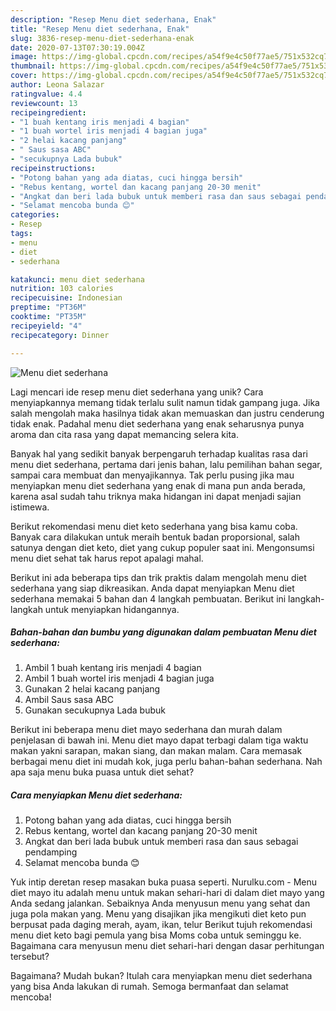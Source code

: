 ```yaml
---
description: "Resep Menu diet sederhana, Enak"
title: "Resep Menu diet sederhana, Enak"
slug: 3836-resep-menu-diet-sederhana-enak
date: 2020-07-13T07:30:19.004Z
image: https://img-global.cpcdn.com/recipes/a54f9e4c50f77ae5/751x532cq70/menu-diet-sederhana-foto-resep-utama.jpg
thumbnail: https://img-global.cpcdn.com/recipes/a54f9e4c50f77ae5/751x532cq70/menu-diet-sederhana-foto-resep-utama.jpg
cover: https://img-global.cpcdn.com/recipes/a54f9e4c50f77ae5/751x532cq70/menu-diet-sederhana-foto-resep-utama.jpg
author: Leona Salazar
ratingvalue: 4.4
reviewcount: 13
recipeingredient:
- "1 buah kentang iris menjadi 4 bagian"
- "1 buah wortel iris menjadi 4 bagian juga"
- "2 helai kacang panjang"
- " Saus sasa ABC"
- "secukupnya Lada bubuk"
recipeinstructions:
- "Potong bahan yang ada diatas, cuci hingga bersih"
- "Rebus kentang, wortel dan kacang panjang 20-30 menit"
- "Angkat dan beri lada bubuk untuk memberi rasa dan saus sebagai pendamping"
- "Selamat mencoba bunda 😊"
categories:
- Resep
tags:
- menu
- diet
- sederhana

katakunci: menu diet sederhana 
nutrition: 103 calories
recipecuisine: Indonesian
preptime: "PT36M"
cooktime: "PT35M"
recipeyield: "4"
recipecategory: Dinner

---
```



![Menu diet sederhana](https://img-global.cpcdn.com/recipes/a54f9e4c50f77ae5/751x532cq70/menu-diet-sederhana-foto-resep-utama.jpg)

Lagi mencari ide resep menu diet sederhana yang unik? Cara menyiapkannya memang tidak terlalu sulit namun tidak gampang juga. Jika salah mengolah maka hasilnya tidak akan memuaskan dan justru cenderung tidak enak. Padahal menu diet sederhana yang enak seharusnya punya aroma dan cita rasa yang dapat memancing selera kita.

Banyak hal yang sedikit banyak berpengaruh terhadap kualitas rasa dari menu diet sederhana, pertama dari jenis bahan, lalu pemilihan bahan segar, sampai cara membuat dan menyajikannya. Tak perlu pusing jika mau menyiapkan menu diet sederhana yang enak di mana pun anda berada, karena asal sudah tahu triknya maka hidangan ini dapat menjadi sajian istimewa.

Berikut rekomendasi menu diet keto sederhana yang bisa kamu coba. Banyak cara dilakukan untuk meraih bentuk badan proporsional, salah satunya dengan diet keto, diet yang cukup populer saat ini. Mengonsumsi menu diet sehat tak harus repot apalagi mahal.


Berikut ini ada beberapa tips dan trik praktis dalam mengolah menu diet sederhana yang siap dikreasikan. Anda dapat menyiapkan Menu diet sederhana memakai 5 bahan dan 4 langkah pembuatan. Berikut ini langkah-langkah untuk menyiapkan hidangannya.

<!--inarticleads1-->

##### Bahan-bahan dan bumbu yang digunakan dalam pembuatan Menu diet sederhana:

1. Ambil 1 buah kentang iris menjadi 4 bagian
1. Ambil 1 buah wortel iris menjadi 4 bagian juga
1. Gunakan 2 helai kacang panjang
1. Ambil  Saus sasa ABC
1. Gunakan secukupnya Lada bubuk


Berikut ini beberapa menu diet mayo sederhana dan murah dalam penjelasan di bawah ini. Menu diet mayo dapat terbagi dalam tiga waktu makan yakni sarapan, makan siang, dan makan malam. Cara memasak berbagai menu diet ini mudah kok, juga perlu bahan-bahan sederhana. Nah apa saja menu buka puasa untuk diet sehat? 

<!--inarticleads2-->

##### Cara menyiapkan Menu diet sederhana:

1. Potong bahan yang ada diatas, cuci hingga bersih
1. Rebus kentang, wortel dan kacang panjang 20-30 menit
1. Angkat dan beri lada bubuk untuk memberi rasa dan saus sebagai pendamping
1. Selamat mencoba bunda 😊


Yuk intip deretan resep masakan buka puasa seperti. Nurulku.com - Menu diet mayo itu adalah menu untuk makan sehari-hari di dalam diet mayo yang Anda sedang jalankan. Sebaiknya Anda menyusun menu yang sehat dan juga pola makan yang. Menu yang disajikan jika mengikuti diet keto pun berpusat pada daging merah, ayam, ikan, telur Berikut tujuh rekomendasi menu diet keto bagi pemula yang bisa Moms coba untuk seminggu ke. Bagaimana cara menyusun menu diet sehari-hari dengan dasar perhitungan tersebut? 

Bagaimana? Mudah bukan? Itulah cara menyiapkan menu diet sederhana yang bisa Anda lakukan di rumah. Semoga bermanfaat dan selamat mencoba!
